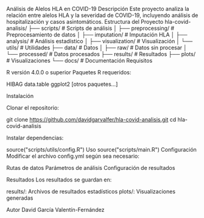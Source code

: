 Análisis de Alelos HLA en COVID-19
Descripción
Este proyecto analiza la relación entre alelos HLA y la severidad de COVID-19, incluyendo análisis de hospitalización y casos asintomáticos.
Estructura del Proyecto
hla-covid-analisis/
├── scripts/              # Scripts de análisis
│   ├── preprocessing/    # Preprocesamiento de datos
│   ├── imputation/      # Imputación HLA
│   ├── analysis/        # Análisis estadístico
│   ├── visualization/   # Visualización
│   └── utils/          # Utilidades
├── data/                # Datos
│   ├── raw/            # Datos sin procesar
│   └── processed/      # Datos procesados
├── results/            # Resultados
├── plots/              # Visualizaciones
└── docs/              # Documentación
Requisitos

R versión 4.0.0 o superior
Paquetes R requeridos:

HIBAG
data.table
ggplot2
[otros paquetes...]



Instalación

Clonar el repositorio:

git clone https://github.com/davidgarvalfer/hla-covid-analisis.git
cd hla-covid-analisis

Instalar dependencias:

source("scripts/utils/config.R")
Uso
source("scripts/main.R")
Configuración
Modificar el archivo config.yml según sea necesario:

Rutas de datos
Parámetros de análisis
Configuración de resultados

Resultados
Los resultados se guardan en:

results/: Archivos de resultados estadísticos
plots/: Visualizaciones generadas

Autor
David García Valentín-Fernández
